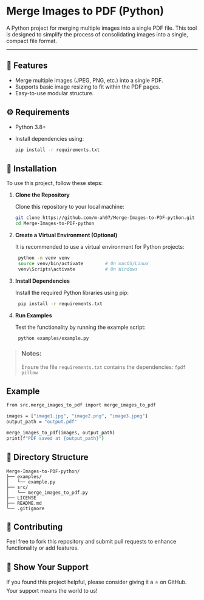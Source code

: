 # Merge Images to PDF (Python)

A Python project for merging multiple images into a single PDF file. This tool is designed to simplify the process of consolidating images into a single, compact file format.

---

## 🚀 Features
- Merge multiple images (JPEG, PNG, etc.) into a single PDF.
- Supports basic image resizing to fit within the PDF pages.
- Easy-to-use modular structure.

## ⚙️ Requirements

- Python 3.8+
- Install dependencies using:

    ```bash
    pip install -r requirements.txt
    ```

## 🔧 Installation

To use this project, follow these steps:

1. **Clone the Repository**
    
    Clone this repository to your local machine:  
    
    ```bash
    git clone https://github.com/m-ah07/Merge-Images-to-PDF-python.git
    cd Merge-Images-to-PDF-python
    ```

2. **Create a Virtual Environment (Optional)**

    It is recommended to use a virtual environment for Python projects:
    
   ```bash
    python -m venv venv
    source venv/bin/activate        # On macOS/Linux
    venv\Scripts\activate           # On Windows
   ```

3. **Install Dependencies**

    Install the required Python libraries using pip:
    
   ```bash
    pip install -r requirements.txt
   ```

4. **Run Examples**

    Test the functionality by running the example script:
    
   ```bash
    python examples/example.py
   ```


>### Notes:
> Ensure the file `requirements.txt` contains the dependencies: `fpdf` `pillow`

## Example

```bash
from src.merge_images_to_pdf import merge_images_to_pdf

images = ["image1.jpg", "image2.png", "image3.jpeg"]
output_path = "output.pdf"

merge_images_to_pdf(images, output_path)
print(f"PDF saved at {output_path}")
```

## 📂 Directory Structure
```plaintext
Merge-Images-to-PDF-python/
├── examples/
│   └── example.py
├── src/
│   └── merge_images_to_pdf.py
├── LICENSE
├── README.md
└── .gitignore
```

## 🤝 Contributing

Feel free to fork this repository and submit pull requests to enhance functionality or add features.

## 🌟 Show Your Support

If you found this project helpful, please consider giving it a ⭐ on GitHub. Your support means the world to us!
